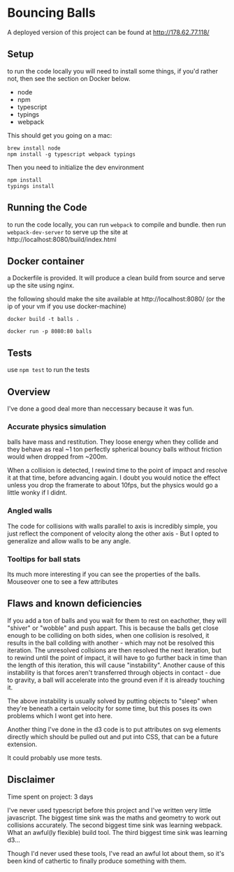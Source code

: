 # Bouncing Balls

A deployed version of this project can be found at http://178.62.77.118/

## Setup

to run the code locally you will need to install some things, if you'd rather not, then see the
section on Docker below.

* node
* npm
* typescript
* typings
* webpack

This should get you going on a mac:

```
brew install node
npm install -g typescript webpack typings
```

Then you need to initialize the dev environment

```
npm install
typings install
```

## Running the Code

to run the code locally, you can run `webpack` to compile and bundle.
then run `webpack-dev-server` to serve up the site at http://localhost:8080/build/index.html

## Docker container

a Dockerfile is provided. It will produce a clean build from source and serve up the site using nginx.

the following should make the site available at http://localhost:8080/ (or the ip of your vm if you use docker-machine)
```
docker build -t balls .

docker run -p 8080:80 balls 
```

## Tests

use `npm test` to run the tests

## Overview

I've done a good deal more than neccessary because it was fun.

### Accurate physics simulation

balls have mass and restitution. They loose energy when they collide and they behave as real ~1 ton perfectly spherical bouncy balls without friction would when dropped from ~200m.

When a collision is detected, I rewind time to the point of impact and resolve it at that time, before advancing again. I doubt you would notice the effect unless you drop the framerate to about 10fps, but the physics would go a little wonky if I didnt.

### Angled walls

The code for collisions with walls parallel to axis is incredibly simple, you just reflect the component of velocity along the other axis - But I opted to generalize and allow walls to be any angle.

### Tooltips for ball stats

Its much more interesting if you can see the properties of the balls. Mouseover one to see a few attributes

## Flaws and known deficiencies

If you add a ton of balls and you wait for them to rest on eachother, they will "shiver" or "wobble" and push appart. This is because the balls get close enough to be colliding on both sides, when one collision is resolved, it results in the ball collding with another - which may not be resolved this iteration. The unresolved collsions are then resolved the next iteration, but to rewind until the point of impact, it will have to go further back in time than the length of this iteration, this will cause "instability". Another cause of this instability is that forces aren't transferred through objects in contact - due to gravity, a ball will accelerate into the ground even if it is already touching it.

The above instability is usually solved by putting objects to "sleep" when they're beneath a certain velocity for some time, but this poses its own problems which I wont get into here.

Another thing I've done in the d3 code is to put attributes on svg elements directly which should be pulled out and put into CSS, that can be a future extension.

It could probably use more tests.

## Disclaimer

Time spent on project: 3 days

I've never used typescript before this project and I've written very little javascript.
The biggest time sink was the maths and geometry to work out collisions accurately.
The second biggest time sink was learning webpack. What an awful(ly flexible) build tool.
The third biggest time sink was learning d3...

Though I'd never used these tools, I've read an awful lot about them, so it's been kind of cathertic to finally produce something with them.
